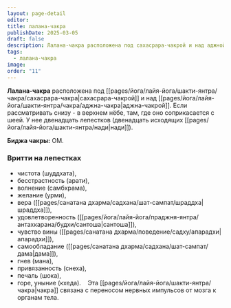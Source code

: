 ```yaml
---
layout: page-detail
editor: 
title: лалана-чакра
publishDate: 2025-03-05
draft: false
description: Лалана-чакра расположена под сахасрара-чакрой и над аджной. Если рассматривать снизу - в верхнем нёбе, там, где оно соприкасается с шеей. У нее двенадцать лепестков (двенадцать исходящих нади).
tags:
  - лалана-чакра
image: 
order: "11"
---
```

**Лалана-чакра** расположена под [[pages/йога/лайя-йога/шакти-янтра/чакра/сахасрара-чакра|сахасрара-чакрой]] и над [[pages/йога/лайя-йога/шакти-янтра/чакра/аджна-чакра|аджна-чакрой]]. Если рассматривать снизу - в верхнем нёбе, там, где оно соприкасается с шеей. У нее двенадцать лепестков (двенадцать исходящих [[pages/йога/лайя-йога/шакти-янтра/нади|нади]]). 

**Биджа чакры:** ОМ.
### Вритти на лепестках
- чистота (шуддхата), 
- бесстрастность (арати), 
- волнение (самбхрама), 
- желание (урми), 
- вера ([[pages/санатана дхарма/садхана/шат-сампат/шраддха|шраддха]]), 
- удовлетворенность ([[pages/йога/лайя-йога/праджня-янтра/антахкарана/будхи/сантоша|сантоша]]), 
- чувство вины ([[pages/санатана дхарма/поведение/садху/апарадхи|апарадхи]]), 
- самообладание ([[pages/санатана дхарма/садхана/шат-сампат/дама|дама]]), 
- гнев (мана), 
- привязанность (снеха), 
- печаль (шока), 
- горе, уныние (кхеда). 
 
Эта [[pages/йога/лайя-йога/шакти-янтра/чакра|чакра]] связана с переносом нервных импульсов от мозга к органам тела. 